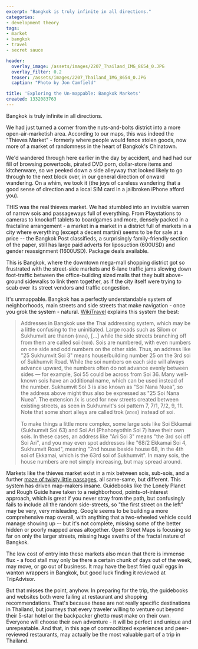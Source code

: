 ```yaml
---
excerpt: "Bangkok is truly infinite in all directions."
categories:
- development theory
tags:
- market
- bangkok
- travel
- secret sauce

header:
  overlay_image: /assets/images/2207_Thailand_IMG_8654_0.JPG
  overlay_filter: 0.2
  teaser: /assets/images/2207_Thailand_IMG_8654_0.JPG
  caption: "Photo by Jon Camfield"

title: 'Exploring the Un-mappable: Bangkok Markets'
created: 1332083763
---
```

Bangkok is truly infinite in all directions.

We had just turned a corner from the nuts-and-bolts district into a more open-air-marketish area.  According to our maps, this was indeed the "Thieves Market" - formerly where people would fence stolen goods, now more of a market of randomness in the heart of Bangkok's Chinatown.

We'd wandered through here earlier in the day by accident, and had had our fill of browsing powertools, pirated DVD porn, dollar-store items and kitchenware, so we peeked down a side alleyway that looked likely to go through to the next block over, in our general direction of onward wandering.  On a whim, we took it (the joys of careless wandering that a good sense of direction and a local SIM card in a jailbroken iPhone afford you).

THIS was the real thieves market.  We had stumbled into an invisible warren of narrow sois and passageways full of everything.  From Playstations to cameras to knockoff tablets to boardgames and more, densely packed in a fractaline arrangement - a market in a market in a district full of markets in a city where everything (except a decent martini) seems to be for sale at a price -- the Bangkok Post classifieds, a surprisingly family-friendly section of the paper, still has large paid adverts for liposuction (600USD) and gender reassignment (1600USD).  Package deals available.

This is Bangkok, where the downtown mega-mall shopping district got so frustrated with the street-side markets and 6-lane traffic jams slowing down foot-traffic between the office-building sized malls that they built above-ground sidewalks to link them together, as if the city itself were trying to scab over its street vendors and traffic congestion.

It's unmappable.  Bangkok has a perfectly understandable system of neighborhoods, main streets and side streets that make navigation - once you grok the system - natural.  <a href="https://wikitravel.org/en/Bangkok#Addresses_and_navigation">WikiTravel</a> explains this system the best:

<blockquote>
Addresses in Bangkok use the Thai addressing system, which may be a little confusing to the uninitiated. Large roads such as Silom or Sukhumvit are thanon (ถนน), [...] while the side streets branching off from them are called soi (ซอย). Sois are numbered, with even numbers on one side and odd numbers on the other side. Thus, an address like "25 Sukhumvit Soi 3" means house/building number 25 on the 3rd soi of Sukhumvit Road. While the soi numbers on each side will always advance upward, the numbers often do not advance evenly between sides — for example, Soi 55 could be across from Soi 36. Many well-known sois have an additional name, which can be used instead of the number. Sukhumvit Soi 3 is also known as "Soi Nana Nuea", so the address above might thus also be expressed as "25 Soi Nana Nuea". The extension /x is used for new streets created between existing streets, as seen in Sukhumvit's soi pattern 7, 7/1, 7/2, 9, 11. Note that some short alleys are called trok (ตรอก) instead of soi.

To make things a little more complex, some large sois like Soi Ekkamai (Sukhumvit Soi 63) and Soi Ari (Phahonyothin Soi 7) have their own sois. In these cases, an address like "Ari Soi 3" means "the 3rd soi off Soi Ari", and you may even spot addresses like "68/2 Ekkamai Soi 4, Sukhumvit Road", meaning "2nd house beside house 68, in the 4th soi of Ekkamai, which is the 63rd soi of Sukhumvit". In many sois, the house numbers are not simply increasing, but may spread around.
</blockquote>

Markets like the thieves market exist in a mix between sois, sub-sois, and a further <a href="https://en.wikipedia.org/wiki/Colossal_Cave_Adventure#Maze_of_twisty_little_passages">maze of twisty little passages</a>, all same-same, but different.  This system has driven map-makers insane.  Guidebooks like the Lonely Planet and Rough Guide have taken to a neighborhood, points-of-interest approach, which is great if you never stray from the path, but confusingly fails to include all the random side-streets, so "the first street on the left" may be very, very misleading.  Google seems to be building a more comprehensive map overall, with anything that a two-wheeled vehicle could manage showing up -- but it's not complete, missing some of the better hidden or poorly mapped areas altogether.  Open Street Maps is focusing so far on only the larger streets, missing huge swaths of the fractal nature of Bangkok.

The low cost of entry into these markets also mean that there is immense flux - a food stall may only be there a certain chunk of days out of the week, may move, or go out of business.  It may have the best fried quail eggs in wanton wrappers in Bangkok, but good luck finding it reviewed at TripAdvisor.

But that misses the point, anyhow.  In preparing for the trip, the guidebooks and websites both were failing at restaurant and shopping recommendations. That's because these are not really specific destinations in Thailand, but journeys that every traveler willing to venture out beyond their 5-star hotel or the backpacker ghetto must make on their own.  Everyone will choose their own adventure - it will be perfect and unique and unrepeatable.  And that, in this age of commoditized experiences and peer-reviewed restaurants, may actually be the most valuable part of a trip in Thailand.
<!--break-->
